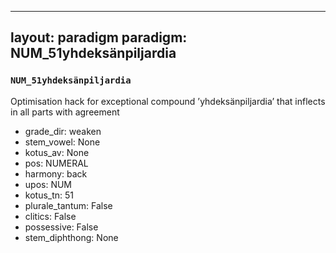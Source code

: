 
---
layout: paradigm
paradigm: NUM_51yhdeksänpiljardia
---
### ` NUM_51yhdeksänpiljardia `

Optimisation hack for exceptional compound ’yhdeksänpiljardia’ that inflects in all parts with agreement
* grade_dir: weaken
* stem_vowel: None
* kotus_av: None
* pos: NUMERAL
* harmony: back
* upos: NUM
* kotus_tn: 51
* plurale_tantum: False
* clitics: False
* possessive: False
* stem_diphthong: None
